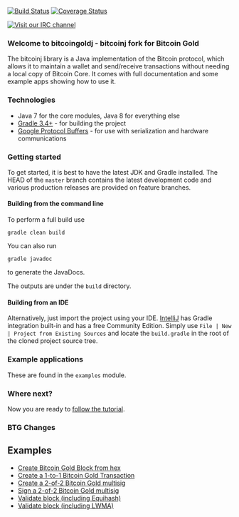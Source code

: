[![Build Status](https://travis-ci.org/BTCGPU/bitcoinj.png?branch=master)](https://travis-ci.org/BTCGPU/bitcoinj)   [![Coverage Status](https://coveralls.io/repos/bitcoinj/bitcoinj/badge.png?branch=master)](https://coveralls.io/r/bitcoinj/bitcoinj?branch=master)

[![Visit our IRC channel](https://kiwiirc.com/buttons/irc.freenode.net/bitcoinj.png)](https://kiwiirc.com/client/irc.freenode.net/bitcoinj)

### Welcome to bitcoingoldj - bitcoinj fork for Bitcoin Gold

The bitcoinj library is a Java implementation of the Bitcoin protocol, which allows it to maintain a wallet and send/receive transactions without needing a local copy of Bitcoin Core. It comes with full documentation and some example apps showing how to use it.

### Technologies

* Java 7 for the core modules, Java 8 for everything else
* [Gradle 3.4+](https://gradle.org/) - for building the project
* [Google Protocol Buffers](https://github.com/google/protobuf) - for use with serialization and hardware communications

### Getting started

To get started, it is best to have the latest JDK and Gradle installed. The HEAD of the `master` branch contains the latest development code and various production releases are provided on feature branches.

#### Building from the command line

To perform a full build use
```
gradle clean build
```
You can also run
```
gradle javadoc
```
to generate the JavaDocs.

The outputs are under the `build` directory.

#### Building from an IDE

Alternatively, just import the project using your IDE. [IntelliJ](http://www.jetbrains.com/idea/download/) has Gradle integration built-in and has a free Community Edition. Simply use `File | New | Project from Existing Sources` and locate the `build.gradle` in the root of the cloned project source tree.

### Example applications

These are found in the `examples` module.

### Where next?

Now you are ready to [follow the tutorial](https://bitcoinj.github.io/getting-started).

### BTG Changes

## Examples

- [Create Bitcoin Gold Block from hex](https://github.com/BTCGPU/bitcoinj/blob/master/core/src/test/java/org/bitcoingoldj/core/BlockGoldTest.java#L19)
- [Create a 1-to-1 Bitcoin Gold Transaction](https://github.com/BTCGPU/bitcoinj/blob/master/core/src/test/java/org/bitcoingoldj/core/TransactionTest.java#L553)
- [Create a 2-of-2 Bitcoin Gold multisig](https://github.com/BTCGPU/bitcoinj/blob/master/core/src/test/java/org/bitcoingoldj/core/TransactionTest.java#L590)
- [Sign a 2-of-2 Bitcoin Gold multisig](https://github.com/BTCGPU/bitcoinj/blob/master/core/src/test/java/org/bitcoingoldj/core/TransactionTest.java#L637)
- [Validate block (including Equihash)](https://github.com/BTCGPU/bitcoinj/blob/master/core/src/test/java/org/bitcoingoldj/core/BlockGoldTest.java#L144)
- [Validate block (including LWMA)](https://github.com/BTCGPU/bitcoinj/blob/master/core/src/test/java/org/bitcoingoldj/core/LwmaTest.java#L91)